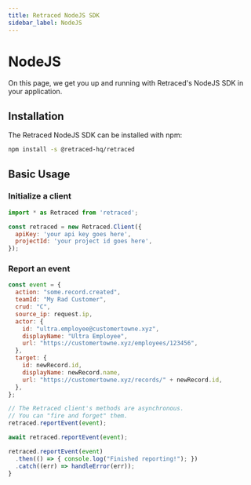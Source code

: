```yaml
---
title: Retraced NodeJS SDK
sidebar_label: NodeJS
---
```


# NodeJS

On this page, we get you up and running with Retraced's NodeJS SDK in your application.

## Installation

The Retraced NodeJS SDK can be installed with npm:

```bash
npm install -s @retraced-hq/retraced
```

## Basic Usage

### Initialize a client

```javascript
import * as Retraced from 'retraced';

const retraced = new Retraced.Client({
  apiKey: 'your api key goes here',
  projectId: 'your project id goes here',
});
```

### Report an event

```javascript
const event = {
  action: "some.record.created",
  teamId: "My Rad Customer",
  crud: "C",
  source_ip: request.ip,
  actor: {
    id: "ultra.employee@customertowne.xyz",
    displayName: "Ultra Employee",
    url: "https://customertowne.xyz/employees/123456",
  },
  target: {
    id: newRecord.id,
    displayName: newRecord.name,
    url: "https://customertowne.xyz/records/" + newRecord.id,
  },
};

// The Retraced client's methods are asynchronous.
// You can "fire and forget" them.
retraced.reportEvent(event);

await retraced.reportEvent(event);

retraced.reportEvent(event)
  .then(() => { console.log("Finished reporting!"); })
  .catch((err) => handleError(err));
}
```

